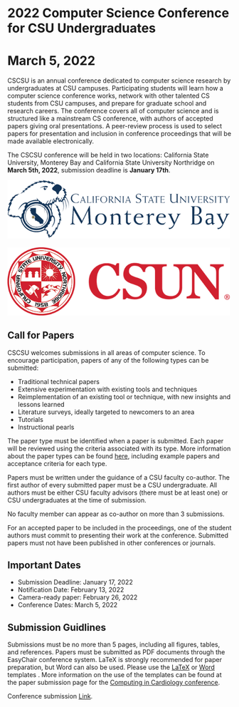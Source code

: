 # 2022 Computer Science Conference for CSU Undergraduates
# March 5, 2022

CSCSU is an annual conference dedicated to computer science research by undergraduates at CSU campuses. Participating students will learn how a computer science conference works, network with other talented CS students from CSU campuses, and prepare for graduate school and research careers. The conference covers all of computer science and is structured like a mainstream CS conference, with authors of accepted papers giving oral presentations. A peer-review process is used to select papers for presentation and inclusion in conference proceedings that will be made available electronically.

The CSCSU conference will be held in two locations: California State University, Monterey Bay and California State University Northridge on **March 5th, 2022**, submission deadline is **January 17th**.

<img src="csumb.png" alt="drawing" width="500"/>&nbsp;&nbsp;&nbsp;&nbsp;<img src="csun.png" alt="drawing" width="500"/>

## Call for Papers ##
CSCSU welcomes submissions in all areas of computer science. To encourage participation, papers of any of the following types can be submitted:

* Traditional technical papers
* Extensive experimentation with existing tools and techniques
* Reimplementation of an existing tool or technique, with new insights and lessons learned
* Literature surveys, ideally targeted to newcomers to an area
* Tutorials
* Instructional pearls

The paper type must be identified when a paper is submitted. Each paper will be reviewed using the criteria associated with its type. More information about the paper types can be found [here](https://cscsu-conference.github.io/Paper%20types%202022.pdf), including example papers and acceptance criteria for each type.

Papers must be written under the guidance of a CSU faculty co-author. The first author of every submitted paper must be a CSU undergraduate. All authors must be either CSU faculty advisors (there must be at least one) or CSU undergraduates at the time of submission.

No faculty member can appear as co-author on more than 3 submissions.

For an accepted paper to be included in the proceedings, one of the student authors must commit to presenting their work at the conference. Submitted papers must not have been published in other conferences or journals.

## Important Dates ##

* Submission Deadline: January 17, 2022
* Notification Date: February 13, 2022
* Camera-ready paper: February 26, 2022
* Conference Dates: March 5, 2022

## Submission Guidlines
Submissions must be no more than 5 pages, including all figures, tables, and references. Papers must be submitted as PDF documents through the EasyChair conference system. LaTeX is strongly recommended for paper preparation, but Word can also be used. Please use the [LaTeX](https://cscsu-conference.github.io/LatexTemplate.zip) or [Word](https://cscsu-conference.github.io/WordTemplate.docx) templates . More information on the use of the templates can be found at the paper submission page for the [Computing in Cardiology conference](http://www.cinc.org/instructions-for-preparing-and-submitting-full-papers/).

Conference submission [Link](https://easychair.org/conferences/?conf=cscsu2022).
